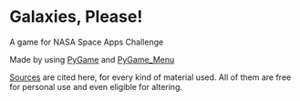 # Galaxies, Please!
A game for NASA Space Apps Challenge

Made by using [PyGame](www.pygame.org/) and [PyGame_Menu](https://pygame-menu.readthedocs.io/en/4.2.8/index.html)

[Sources](./SOURCES.md) are cited here, for every kind of material used. All of them are free for personal use and even eligible for altering.
